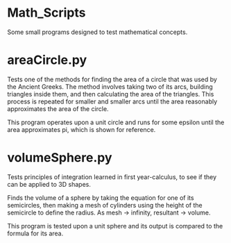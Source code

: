 # Math_Scripts
Some small programs designed to test mathematical concepts.

# areaCircle.py
Tests one of the methods for finding the area of a circle that was used by the Ancient Greeks. The method involves taking two of its arcs, building triangles inside them, and then calculating the area of the triangles. This process is repeated for smaller and smaller arcs until the area reasonably approximates the area of the circle.

This program operates upon a unit circle and runs for some epsilon until the area approximates pi, which is shown for reference.

# volumeSphere.py
Tests principles of integration learned in first year-calculus, to see if they can be applied to 3D shapes.

Finds the volume of a sphere by taking the equation for one of its semicircles, then making a mesh of cylinders using the height of the semicircle to define the radius. As mesh -> infinity, resultant -> volume.

This program is tested upon a unit sphere and its output is compared to the formula for its area.
